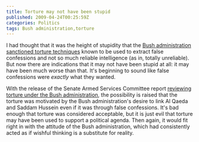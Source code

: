 ```yaml
---
title: Torture may not have been stupid
published: 2009-04-24T00:25:59Z
categories: Politics
tags: Bush administration,torture
---
```


I had thought that it was the height of stupidity that the <a href="http://blog.chungyc.org/2008/07/american-torture-emulates-chinese/">Bush administration sanctioned torture techniques</a> known to be used to extract false confessions and not so much reliable intelligence (as in, totally unreliable).  But now there are indications that it may not have been stupid at all: it may have been much worse than that.  It's beginning to sound like false confessions were <em>exactly</em> what they wanted.

With the release of the Senate Armed Services Committee report <a href="http://www.salon.com/news/feature/2009/04/22/benjamin/">reviewing torture under the Bush administration</a>, the possibility is raised that the torture was motivated by the Bush administration's desire to link Al Qaeda and Saddam Hussein even if it was through false confessions.  It's bad enough that torture was considered acceptable, but it is just evil that torture may have been used to support a political agenda.  Then again, it would fit right in with the attitude of the Bush administration, which had consistently acted as if wishful thinking is a substitute for reality.

